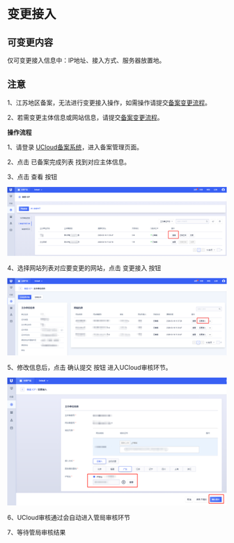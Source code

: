 # 变更接入

## 可变更内容

仅可变更接入信息中：IP地址、接入方式、服务器放置地。

## 注意

1、江苏地区备案，无法进行变更接入操作，如需操作请提交[备案变更流程](https://docs.ucloud.cn/beian/beian1/guidance/guidance7)。

2、若需变更主体信息或网站信息，请提交[备案变更流程](https://docs.ucloud.cn/beian/beian1/guidance/guidance7)。

**操作流程**

1、请登录
[UCloud备案系统](https://console.ucloud.cn/icp)，进入备案管理页面。

2、点击 已备案完成列表 找到对应主体信息。

3、点击 查看 按钮

![](/images/guidance/变更接入1.png)

4、选择网站列表对应要变更的网站，点击 变更接入 按钮

![](/images/guidance/变更接入2.png)

5、修改信息后，点击 确认提交 按钮 进入UCloud审核环节。

![](/images/guidance/变更接入3.png)

6、UCloud审核通过会自动进入管局审核环节

7、等待管局审核结果